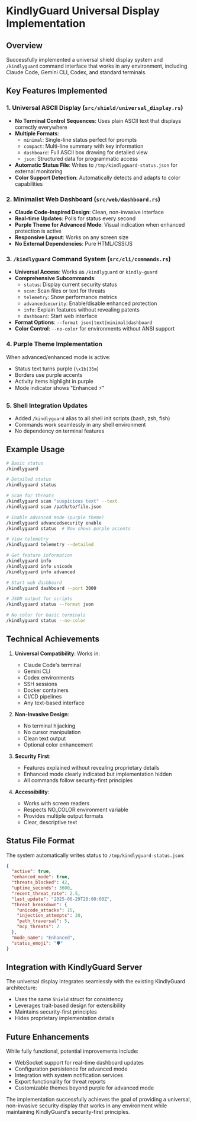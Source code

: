 # KindlyGuard Universal Display Implementation

## Overview
Successfully implemented a universal shield display system and `/kindlyguard` command interface that works in any environment, including Claude Code, Gemini CLI, Codex, and standard terminals.

## Key Features Implemented

### 1. Universal ASCII Display (`src/shield/universal_display.rs`)
- **No Terminal Control Sequences**: Uses plain ASCII text that displays correctly everywhere
- **Multiple Formats**:
  - `minimal`: Single-line status perfect for prompts
  - `compact`: Multi-line summary with key information
  - `dashboard`: Full ASCII box drawing for detailed view
  - `json`: Structured data for programmatic access
- **Automatic Status File**: Writes to `/tmp/kindlyguard-status.json` for external monitoring
- **Color Support Detection**: Automatically detects and adapts to color capabilities

### 2. Minimalist Web Dashboard (`src/web/dashboard.rs`)
- **Claude Code-Inspired Design**: Clean, non-invasive interface
- **Real-time Updates**: Polls for status every second
- **Purple Theme for Advanced Mode**: Visual indication when enhanced protection is active
- **Responsive Layout**: Works on any screen size
- **No External Dependencies**: Pure HTML/CSS/JS

### 3. `/kindlyguard` Command System (`src/cli/commands.rs`)
- **Universal Access**: Works as `/kindlyguard` or `kindly-guard`
- **Comprehensive Subcommands**:
  - `status`: Display current security status
  - `scan`: Scan files or text for threats
  - `telemetry`: Show performance metrics
  - `advancedsecurity`: Enable/disable enhanced protection
  - `info`: Explain features without revealing patents
  - `dashboard`: Start web interface
- **Format Options**: `--format json|text|minimal|dashboard`
- **Color Control**: `--no-color` for environments without ANSI support

### 4. Purple Theme Implementation
When advanced/enhanced mode is active:
- Status text turns purple (`\x1b[35m`)
- Borders use purple accents
- Activity items highlight in purple
- Mode indicator shows "Enhanced ⚡"

### 5. Shell Integration Updates
- Added `/kindlyguard` alias to all shell init scripts (bash, zsh, fish)
- Commands work seamlessly in any shell environment
- No dependency on terminal features

## Example Usage

```bash
# Basic status
/kindlyguard

# Detailed status
/kindlyguard status

# Scan for threats
/kindlyguard scan "suspicious text" --text
/kindlyguard scan /path/to/file.json

# Enable advanced mode (purple theme)
/kindlyguard advancedsecurity enable
/kindlyguard status  # Now shows purple accents

# View telemetry
/kindlyguard telemetry --detailed

# Get feature information
/kindlyguard info
/kindlyguard info unicode
/kindlyguard info advanced

# Start web dashboard
/kindlyguard dashboard --port 3000

# JSON output for scripts
/kindlyguard status --format json

# No color for basic terminals
/kindlyguard status --no-color
```

## Technical Achievements

1. **Universal Compatibility**: Works in:
   - Claude Code's terminal
   - Gemini CLI
   - Codex environments
   - SSH sessions
   - Docker containers
   - CI/CD pipelines
   - Any text-based interface

2. **Non-Invasive Design**:
   - No terminal hijacking
   - No cursor manipulation
   - Clean text output
   - Optional color enhancement

3. **Security First**:
   - Features explained without revealing proprietary details
   - Enhanced mode clearly indicated but implementation hidden
   - All commands follow security-first principles

4. **Accessibility**:
   - Works with screen readers
   - Respects NO_COLOR environment variable
   - Provides multiple output formats
   - Clear, descriptive text

## Status File Format

The system automatically writes status to `/tmp/kindlyguard-status.json`:

```json
{
  "active": true,
  "enhanced_mode": true,
  "threats_blocked": 42,
  "uptime_seconds": 3600,
  "recent_threat_rate": 2.5,
  "last_update": "2025-06-29T20:00:00Z",
  "threat_breakdown": {
    "unicode_attacks": 15,
    "injection_attempts": 20,
    "path_traversal": 5,
    "mcp_threats": 2
  },
  "mode_name": "Enhanced",
  "status_emoji": "🛡️"
}
```

## Integration with KindlyGuard Server

The universal display integrates seamlessly with the existing KindlyGuard architecture:
- Uses the same `Shield` struct for consistency
- Leverages trait-based design for extensibility
- Maintains security-first principles
- Hides proprietary implementation details

## Future Enhancements

While fully functional, potential improvements include:
- WebSocket support for real-time dashboard updates
- Configuration persistence for advanced mode
- Integration with system notification services
- Export functionality for threat reports
- Customizable themes beyond purple for advanced mode

The implementation successfully achieves the goal of providing a universal, non-invasive security display that works in any environment while maintaining KindlyGuard's security-first principles.